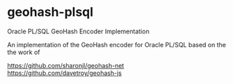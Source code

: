 # geohash-plsql
Oracle PL/SQL GeoHash Encoder Implementation

An implementation of the GeoHash encoder for Oracle PL/SQL based on the the work of

  https://github.com/sharonjl/geohash-net
  https://github.com/davetroy/geohash-js
